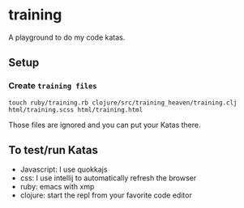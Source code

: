# training

A playground to do my code katas.


## Setup

### Create `training files`

```
touch ruby/training.rb clojure/src/training_heaven/training.clj html/training.scss html/training.html
```

Those files are ignored and you can put your Katas there.

## To test/run Katas

- Javascript: I use quokkajs
- css: I use intellij to automatically refresh the browser
- ruby: emacs with xmp
- clojure: start the repl from your favorite code editor
